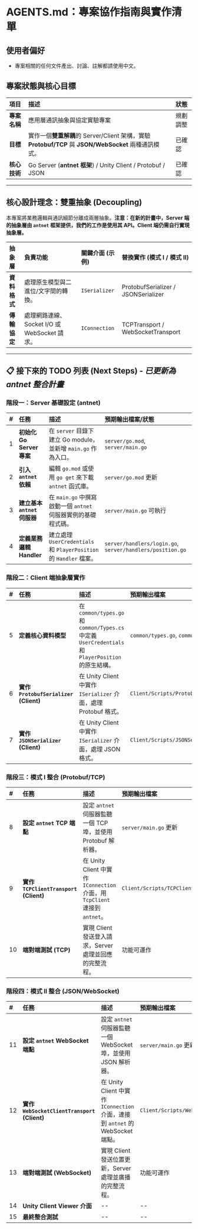 # AGENTS.md：專案協作指南與實作清單

## 使用者偏好

- 專案相關的任何文件產出、討論、註解都請使用中文。

## 專案狀態與核心目標

| 項目 | 描述 | 狀態 |
| :--- | :--- | :--- |
| **專案名稱** | 應用層通訊抽象與協定實驗專案 | 規劃調整 |
| **目標** | 實作一個**雙重解耦**的 Server/Client 架構，實驗 **Protobuf/TCP** 與 **JSON/WebSocket** 兩種通訊模式。 | 已確認 |
| **核心技術** | Go Server (**antnet 框架**) / Unity Client / Protobuf / JSON | 已確認 |

---

## 核心設計理念：雙重抽象 (Decoupling)

本專案將業務邏輯與通訊細節分離成兩層抽象。**注意：在新的計畫中，Server 端的抽象層由 `antnet` 框架提供，我們的工作是使用其 API。Client 端仍需自行實現抽象層。**

| 抽象層 | 負責功能 | 關鍵介面 (示例) | 替換實作 (模式 I / 模式 II) |
| :--- | :--- | :--- | :--- |
| **資料格式** | 處理原生模型與二進位/文字間的轉換。 | `ISerializer` | ProtobufSerializer / JSONSerializer |
| **傳輸協定** | 處理網路連線、Socket I/O 或 WebSocket 請求。 | `IConnection` | TCPTransport / WebSocketTransport |

---

## 📋 接下來的 TODO 列表 (Next Steps) - *已更新為 antnet 整合計畫*

### 階段一：Server 基礎設定 (antnet)

| # | 任務 | 描述 | 預期輸出檔案/狀態 |
| :--- | :--- | :--- | :--- |
| 1 | **初始化 Go Server 專案** | 在 `server` 目錄下建立 Go module，並新增 `main.go` 作為入口。 | `server/go.mod`, `server/main.go` |
| 2 | **引入 `antnet` 依賴** | 編輯 `go.mod` 或使用 `go get` 來下載 `antnet` 函式庫。 | `server/go.mod` 更新 |
| 3 | **建立基本 `antnet` 伺服器** | 在 `main.go` 中撰寫啟動一個 `antnet` 伺服器實例的基礎程式碼。 | `server/main.go` 可執行 |
| 4 | **定義業務邏輯 Handler** | 建立處理 `UserCredentials` 和 `PlayerPosition` 的 `Handler` 檔案。 | `server/handlers/login.go`, `server/handlers/position.go` |

### 階段二：Client 端抽象層實作

| # | 任務 | 描述 | 預期輸出檔案 |
| :--- | :--- | :--- | :--- |
| 5 | **定義核心資料模型** | 在 `common/types.go` 和 `common/Types.cs` 中定義 `UserCredentials` 和 `PlayerPosition` 的原生結構。 | `common/types.go`, `common/Types.cs` |
| 6 | **實作 `ProtobufSerializer` (Client)** | 在 Unity Client 中實作 `ISerializer` 介面，處理 Protobuf 格式。 | `Client/Scripts/ProtobufSerializer.cs` |
| 7 | **實作 `JSONSerializer` (Client)** | 在 Unity Client 中實作 `ISerializer` 介面，處理 JSON 格式。 | `Client/Scripts/JSONSerializer.cs` |

### 階段三：模式 I 整合 (Protobuf/TCP)

| # | 任務 | 描述 | 預期輸出檔案 |
| :--- | :--- | :--- | :--- |
| 8 | **設定 `antnet` TCP 端點** | 設定 `antnet` 伺服器監聽一個 TCP 埠，並使用 Protobuf 解析器。 | `server/main.go` 更新 |
| 9 | **實作 `TCPClientTransport` (Client)** | 在 Unity Client 中實作 `IConnection` 介面，用 `TcpClient` 連接到 `antnet`。 | `Client/Scripts/TCPClientTransport.cs` |
| 10 | **端對端測試 (TCP)** | 實現 Client 發送登入請求，Server 處理並回應的完整流程。 | 功能可運作 |

### 階段四：模式 II 整合 (JSON/WebSocket)

| # | 任務 | 描述 | 預期輸出檔案 |
| :--- | :--- | :--- | :--- |
| 11 | **設定 `antnet` WebSocket 端點** | 設定 `antnet` 伺服器監聽一個 WebSocket 埠，並使用 JSON 解析器。 | `server/main.go` 更新 |
| 12 | **實作 `WebSocketClientTransport` (Client)** | 在 Unity Client 中實作 `IConnection` 介面，連接到 `antnet` 的 WebSocket 端點。 | `Client/Scripts/WebSocketClientTransport.cs` |
| 13 | **端對端測試 (WebSocket)** | 實現 Client 發送位置更新，Server 處理並廣播的完整流程。 | 功能可運作 |
| 14 | **Unity Client Viewer 介面** | -- | --|
| 15 | **最終整合測試**|--| --|
